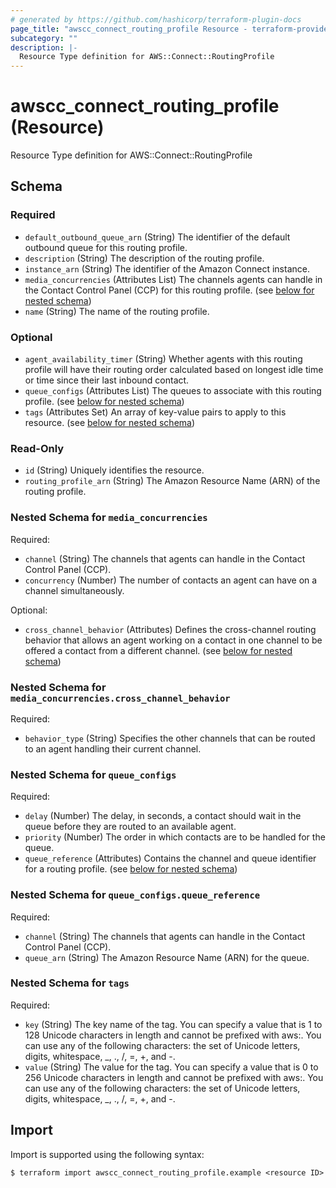 ```yaml
---
# generated by https://github.com/hashicorp/terraform-plugin-docs
page_title: "awscc_connect_routing_profile Resource - terraform-provider-awscc"
subcategory: ""
description: |-
  Resource Type definition for AWS::Connect::RoutingProfile
---
```


# awscc_connect_routing_profile (Resource)

Resource Type definition for AWS::Connect::RoutingProfile



<!-- schema generated by tfplugindocs -->
## Schema

### Required

- `default_outbound_queue_arn` (String) The identifier of the default outbound queue for this routing profile.
- `description` (String) The description of the routing profile.
- `instance_arn` (String) The identifier of the Amazon Connect instance.
- `media_concurrencies` (Attributes List) The channels agents can handle in the Contact Control Panel (CCP) for this routing profile. (see [below for nested schema](#nestedatt--media_concurrencies))
- `name` (String) The name of the routing profile.

### Optional

- `agent_availability_timer` (String) Whether agents with this routing profile will have their routing order calculated based on longest idle time or time since their last inbound contact.
- `queue_configs` (Attributes List) The queues to associate with this routing profile. (see [below for nested schema](#nestedatt--queue_configs))
- `tags` (Attributes Set) An array of key-value pairs to apply to this resource. (see [below for nested schema](#nestedatt--tags))

### Read-Only

- `id` (String) Uniquely identifies the resource.
- `routing_profile_arn` (String) The Amazon Resource Name (ARN) of the routing profile.

<a id="nestedatt--media_concurrencies"></a>
### Nested Schema for `media_concurrencies`

Required:

- `channel` (String) The channels that agents can handle in the Contact Control Panel (CCP).
- `concurrency` (Number) The number of contacts an agent can have on a channel simultaneously.

Optional:

- `cross_channel_behavior` (Attributes) Defines the cross-channel routing behavior that allows an agent working on a contact in one channel to be offered a contact from a different channel. (see [below for nested schema](#nestedatt--media_concurrencies--cross_channel_behavior))

<a id="nestedatt--media_concurrencies--cross_channel_behavior"></a>
### Nested Schema for `media_concurrencies.cross_channel_behavior`

Required:

- `behavior_type` (String) Specifies the other channels that can be routed to an agent handling their current channel.



<a id="nestedatt--queue_configs"></a>
### Nested Schema for `queue_configs`

Required:

- `delay` (Number) The delay, in seconds, a contact should wait in the queue before they are routed to an available agent.
- `priority` (Number) The order in which contacts are to be handled for the queue.
- `queue_reference` (Attributes) Contains the channel and queue identifier for a routing profile. (see [below for nested schema](#nestedatt--queue_configs--queue_reference))

<a id="nestedatt--queue_configs--queue_reference"></a>
### Nested Schema for `queue_configs.queue_reference`

Required:

- `channel` (String) The channels that agents can handle in the Contact Control Panel (CCP).
- `queue_arn` (String) The Amazon Resource Name (ARN) for the queue.



<a id="nestedatt--tags"></a>
### Nested Schema for `tags`

Required:

- `key` (String) The key name of the tag. You can specify a value that is 1 to 128 Unicode characters in length and cannot be prefixed with aws:. You can use any of the following characters: the set of Unicode letters, digits, whitespace, _, ., /, =, +, and -.
- `value` (String) The value for the tag. You can specify a value that is 0 to 256 Unicode characters in length and cannot be prefixed with aws:. You can use any of the following characters: the set of Unicode letters, digits, whitespace, _, ., /, =, +, and -.

## Import

Import is supported using the following syntax:

```shell
$ terraform import awscc_connect_routing_profile.example <resource ID>
```
